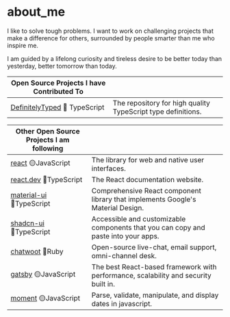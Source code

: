 # about_me

I like to solve tough problems. I want to work on challenging projects that make a difference for others, surrounded by people smarter than me who inspire me. 

I am guided by a lifelong curiosity and tireless desire to be better today than yesterday, better tomorrow than today.

| Open Source Projects I have Contributed To                                                                                     |                                                                                                                                                                               |
| ------------------------------------------------------------------------------------------------------------------------------ | ---------------------------------------------------------------------------------------------------------------------------------------------------------------- |
| [DefinitelyTyped](https://github.com/DefinitelyTyped/DefinitelyTyped) :large_blue_circle: TypeScript                 | The repository for high quality TypeScript type definitions.                             |  


| Other Open Source Projects I am following                                                                                  |                                                                                                                                                                               |
| ------------------------------------------------------------------------------------------------------------------------------ | ---------------------------------------------------------------------------------------------------------------------------------------------------------------- |
| [react](https://github.com/facebook/react) :yellow_circle:JavaScript                                                | The library for web and native user interfaces.                                          |
| [react.dev](https://github.com/reactjs/react.dev) :large_blue_circle:TypeScript                                     | The React documentation website.                                                         |
| [material-ui](https://github.com/mui/material-ui) :large_blue_circle:TypeScript                                     | Comprehensive React component library that implements Google's Material Design.          |
| [shadcn-ui](https://github.com/shadcn-ui/ui) :large_blue_circle:TypeScript                                          | Accessible and customizable components that you can copy and paste into your apps.       |
| [chatwoot](https://github.com/chatwoot/chatwoot) :red_circle:Ruby                                                   | Open-source live-chat, email support, omni-channel desk.                                 |
| [gatsby](https://github.com/gatsbyjs/gatsby) :yellow_circle:JavaScript                                              | The best React-based framework with performance, scalability and security built in.      |
| [moment](https://github.com/moment/moment) :yellow_circle:JavaScript                                                | Parse, validate, manipulate, and display dates in javascript.                            |

